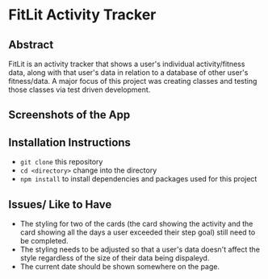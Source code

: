 # FitLit Activity Tracker

## Abstract
FitLit is an activity tracker that shows a user's individual activity/fitness data, along with that user's data in relation to a database of other user's fitness/data. A major focus of this project was creating classes and testing those classes via test driven development.

## Screenshots of the App

## Installation Instructions
* `git clone` this repository
* `cd <directory>` change into the directory
* `npm install` to install dependencies and packages used for this project

## Issues/ Like to Have
* The styling for two of the cards (the card showing the activity and the card showing all the days a user exceeded their step goal) still need to be completed. 
* The styling needs to be adjusted so that a user's data doesn't affect the style regardless of the size of their data being dispaleyd.
* The current date should be shown somewhere on the page.
